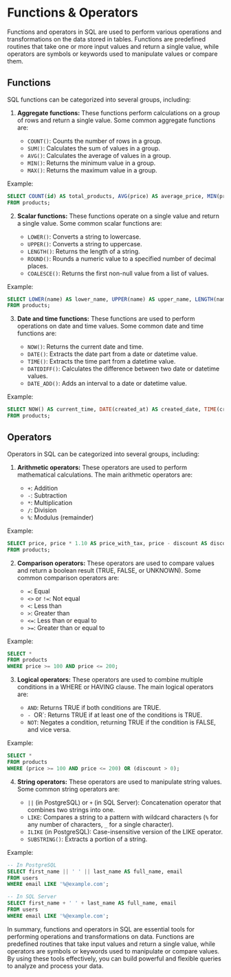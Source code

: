 # Functions & Operators

Functions and operators in SQL are used to perform various operations and transformations on the data stored in tables. Functions are predefined routines that take one or more input values and return a single value, while operators are symbols or keywords used to manipulate values or compare them.

## Functions

SQL functions can be categorized into several groups, including:

1. **Aggregate functions:** These functions perform calculations on a group of rows and return a single value. Some common aggregate functions are:

   - `COUNT()`: Counts the number of rows in a group.
   - `SUM()`: Calculates the sum of values in a group.
   - `AVG()`: Calculates the average of values in a group.
   - `MIN()`: Returns the minimum value in a group.
   - `MAX()`: Returns the maximum value in a group.

Example:

```sql
SELECT COUNT(id) AS total_products, AVG(price) AS average_price, MIN(price) AS lowest_price, MAX(price) AS highest_price
FROM products;
```

2. **Scalar functions:** These functions operate on a single value and return a single value. Some common scalar functions are:

   - `LOWER()`: Converts a string to lowercase.
   - `UPPER()`: Converts a string to uppercase.
   - `LENGTH()`: Returns the length of a string.
   - `ROUND()`: Rounds a numeric value to a specified number of decimal places.
   - `COALESCE()`: Returns the first non-null value from a list of values.

Example:

```sql
SELECT LOWER(name) AS lower_name, UPPER(name) AS upper_name, LENGTH(name) AS name_length, ROUND(price, 2) AS rounded_price
FROM products;
```

3. **Date and time functions:** These functions are used to perform operations on date and time values. Some common date and time functions are:

   - `NOW()`: Returns the current date and time.
   - `DATE()`: Extracts the date part from a date or datetime value.
   - `TIME()`: Extracts the time part from a datetime value.
   - `DATEDIFF()`: Calculates the difference between two date or datetime values.
   - `DATE_ADD()`: Adds an interval to a date or datetime value.

Example:

```sql
SELECT NOW() AS current_time, DATE(created_at) AS created_date, TIME(created_at) AS created_time, DATEDIFF(NOW(), created_at) AS days_since_creation
FROM products;
```

## Operators

Operators in SQL can be categorized into several groups, including:

1. **Arithmetic operators:** These operators are used to perform mathematical calculations. The main arithmetic operators are:

   - `+`: Addition
   - `-`: Subtraction
   - `*`: Multiplication
   - `/`: Division
   - `%`: Modulus (remainder)

Example:

```sql
SELECT price, price * 1.10 AS price_with_tax, price - discount AS discounted_price
FROM products;
```

2. **Comparison operators:** These operators are used to compare values and return a boolean result (TRUE, FALSE, or UNKNOWN). Some common comparison operators are:

   - `=`: Equal
   - `<>` or `!=`: Not equal
   - `<`: Less than
   - `>`: Greater than
   - `<=`: Less than or equal to
   - `>=`: Greater than or equal to

Example:

```sql
SELECT *
FROM products
WHERE price >= 100 AND price <= 200;
```

3. **Logical operators:** These operators are used to combine multiple conditions in a WHERE or HAVING clause. The main logical operators are:

   - `AND`: Returns TRUE if both conditions are TRUE.
   - `- `OR`: Returns TRUE if at least one of the conditions is TRUE.
   - `NOT`: Negates a condition, returning TRUE if the condition is FALSE, and vice versa.

Example:

```sql
SELECT *
FROM products
WHERE (price >= 100 AND price <= 200) OR (discount > 0);
```

4. **String operators:** These operators are used to manipulate string values. Some common string operators are:

   - `||` (in PostgreSQL) or `+` (in SQL Server): Concatenation operator that combines two strings into one.
   - `LIKE`: Compares a string to a pattern with wildcard characters (`%` for any number of characters, `_` for a single character).
   - `ILIKE` (in PostgreSQL): Case-insensitive version of the LIKE operator.
   - `SUBSTRING()`: Extracts a portion of a string.

Example:

```sql
-- In PostgreSQL
SELECT first_name || ' ' || last_name AS full_name, email
FROM users
WHERE email LIKE '%@example.com';

-- In SQL Server
SELECT first_name + ' ' + last_name AS full_name, email
FROM users
WHERE email LIKE '%@example.com';
```

In summary, functions and operators in SQL are essential tools for performing operations and transformations on data. Functions are predefined routines that take input values and return a single value, while operators are symbols or keywords used to manipulate or compare values. By using these tools effectively, you can build powerful and flexible queries to analyze and process your data.